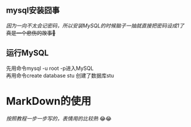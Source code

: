 ## mysql安装囧事  
*因为一向不太会记密码，所以安装MySQL的时候脑子一抽就直接把密码设成1了*  
~~真是一个悲伤的故事:pig:~~  
## 运行MySQL  
先用命令mysql -u root -p进入MySQL  
再用命令create database stu 创建了数据库stu  
# MarkDown的使用  
*按照教程一步一步写的，表情用的比较熟* :joy::joy:
